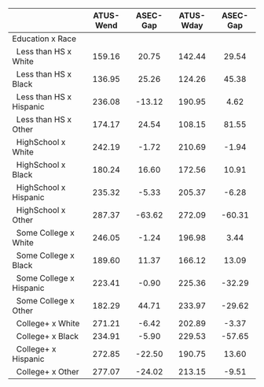 
|                      |    ATUS-Wend |     ASEC-Gap |    ATUS-Wday |     ASEC-Gap |
| -------------------- | :----------: | :----------: | :----------: | :----------: |
| Education x Race     |              |              |              |              |
| &nbsp;&nbsp;Less than HS x White |       159.16 |        20.75 |       142.44 |        29.54 |
| &nbsp;&nbsp;Less than HS x Black |       136.95 |        25.26 |       124.26 |        45.38 |
| &nbsp;&nbsp;Less than HS x Hispanic |       236.08 |       -13.12 |       190.95 |         4.62 |
| &nbsp;&nbsp;Less than HS x Other |       174.17 |        24.54 |       108.15 |        81.55 |
| &nbsp;&nbsp;HighSchool x White |       242.19 |        -1.72 |       210.69 |        -1.94 |
| &nbsp;&nbsp;HighSchool x Black |       180.24 |        16.60 |       172.56 |        10.91 |
| &nbsp;&nbsp;HighSchool x Hispanic |       235.32 |        -5.33 |       205.37 |        -6.28 |
| &nbsp;&nbsp;HighSchool x Other |       287.37 |       -63.62 |       272.09 |       -60.31 |
| &nbsp;&nbsp;Some College x White |       246.05 |        -1.24 |       196.98 |         3.44 |
| &nbsp;&nbsp;Some College x Black |       189.60 |        11.37 |       166.12 |        13.09 |
| &nbsp;&nbsp;Some College x Hispanic |       223.41 |        -0.90 |       225.36 |       -32.29 |
| &nbsp;&nbsp;Some College x Other |       182.29 |        44.71 |       233.97 |       -29.62 |
| &nbsp;&nbsp;College+ x White |       271.21 |        -6.42 |       202.89 |        -3.37 |
| &nbsp;&nbsp;College+ x Black |       234.91 |        -5.90 |       229.53 |       -57.65 |
| &nbsp;&nbsp;College+ x Hispanic |       272.85 |       -22.50 |       190.75 |        13.60 |
| &nbsp;&nbsp;College+ x Other |       277.07 |       -24.02 |       213.15 |        -9.51 |


